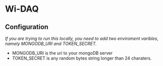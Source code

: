 # Wi-DAQ

## Configuration
_If you are trying to run this locally, you need to add two enviroment varibles, namely MONGODB\_URI and TOKEN\_SECRET._  
 - MONGODB_URI is the uri to your mongoDB server
 - TOKEN_SECRET is any random bytes string longer than 24 charaters.
 
 